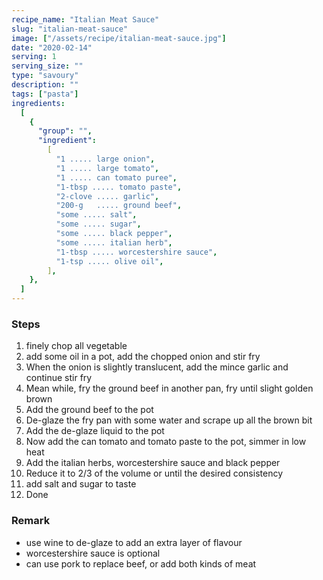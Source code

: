 ```yaml
---
recipe_name: "Italian Meat Sauce"
slug: "italian-meat-sauce"
image: ["/assets/recipe/italian-meat-sauce.jpg"]
date: "2020-02-14"
serving: 1
serving_size: ""
type: "savoury"
description: ""
tags: ["pasta"]
ingredients:
  [
    {
      "group": "",
      "ingredient":
        [
          "1 ..... large onion",
          "1 ..... large tomato",
          "1 ..... can tomato puree",
          "1-tbsp ..... tomato paste",
          "2-clove ..... garlic",
          "200-g   ..... ground beef",
          "some ..... salt",
          "some ..... sugar",
          "some ..... black pepper",
          "some ..... italian herb",
          "1-tbsp ..... worcestershire sauce",
          "1-tsp ..... olive oil",
        ],
    },
  ]
---
```


### Steps

1. finely chop all vegetable
2. add some oil in a pot, add the chopped onion and stir fry
3. When the onion is slightly translucent, add the mince garlic and continue stir fry
4. Mean while, fry the ground beef in another pan, fry until slight golden brown
5. Add the ground beef to the pot
6. De-glaze the fry pan with some water and scrape up all the brown bit
7. Add the de-glaze liquid to the pot
8. Now add the can tomato and tomato paste to the pot, simmer in low heat
9. Add the italian herbs, worcestershire sauce and black pepper
10. Reduce it to 2/3 of the volume or until the desired consistency
11. add salt and sugar to taste
12. Done

### Remark

- use wine to de-glaze to add an extra layer of flavour
- worcestershire sauce is optional
- can use pork to replace beef, or add both kinds of meat
